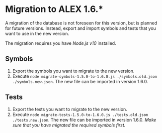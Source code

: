 # Migration to ALEX 1.6.*

A migration of the database is not foreseen for this version, but is planned for future versions.
Instead, export and import symbols and tests that you want to use in the new version.

The migration requires you have *Node.js v10* installed.

## Symbols

1. Export the symbols you want to migrate to the new version.
2. Execute `node migrate-symbols-1.5.0-to-1.6.0.js ./symbols.old.json ./symbols.new.json`.
   The new file can be imported in version 1.6.0.

## Tests

1. Export the tests you want to migrate to the new version.
2. Execute `node migrate-tests-1.5.0-to-1.6.0.js ./tests.old.json ./tests.new.json`.
   The new file can be imported in version 1.6.0.
   *Make sure that you have migrated the required symbols first.*
